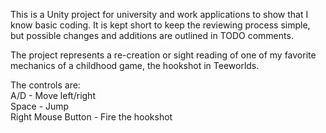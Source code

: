This is a Unity project for university and work applications to show that I know basic coding.
It is kept short to keep the reviewing process simple, but possible changes and additions are outlined in TODO comments.

The project represents a re-creation or sight reading of one of my favorite mechanics of a childhood game,
the hookshot in Teeworlds.

The controls are:  
A/D - Move left/right  
Space - Jump  
Right Mouse Button - Fire the hookshot  
